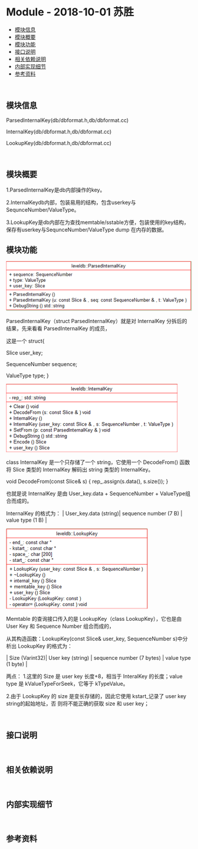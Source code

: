 # Module - 2018-10-01 苏胜

- [模块信息](#module_info)
- [模块概要](#module_in_brief)
- [模块功能](#module_function)
- [接口说明](#interface_specification)
- [相关依赖说明](#dependency_specification)
- [内部实现细节](#inner_detail)
- [参考资料](#reference)


&nbsp;   
<a id="module_info"></a>
## 模块信息
ParsedInternalKey(db/dbformat.h,db/dbformat.cc)

InternalKey(db/dbformat.h,db/dbformat.cc)
 
LookupKey(db/dbformat.h,db/dbformat.cc)

&nbsp;   
<a id="module_in_brief"></a>
## 模块概要
1.ParsedInternalKey是db内部操作的key。
 
2.InternalKeydb内部，包装易用的结构，包含userkey与SequnceNumber/ValueType。

3.LookupKey是db内部在为查找memtable/sstable方便，包装使用的key结构，保存有userkey与SequnceNumber/ValueType dump 在内存的数据。
   
<a id="module_function"></a>
## 模块功能

![](assets/ParsedInternalKey_10_01.png)

ParsedInternalKey（struct ParsedInternalKey）就是对 InternalKey 分拆后的结果，先来看看 ParsedInternalKey 的成员，

这是一个 struct{

Slice user_key; 

SequenceNumber sequence; 

ValueType type;
}
 
![](assets/InternalKey_10_01.png)

class InternalKey 是一个只存储了一个 string，它使用一个 DecodeFrom() 函数将 Slice 类型的 InternalKey 解码出 string 类型的 InternalKey。  

void DecodeFrom(const Slice& s) { rep_.assign(s.data(), s.size()); } 
 
也就是说 InternalKey 是由 User_key.data + SequenceNumber + ValueType组合而成的。

InternalKey 的格式为： | User_key.data (string)| sequence number (7 B) | value type (1 B) | 

![](assets/LookupKey_10_01.png)

Memtable 的查询接口传入的是 LookupKey（class LookupKey），它也是由 User Key 和 Sequence Number 组合而成的，

从其构造函数：LookupKey(const Slice& user_key, SequenceNumber s)中分析出 LookupKey 的格式为： 

| Size (Varint32)| User key (string) | sequence number (7 bytes) | value type (1 byte) | 

两点： 1.这里的 Size 是 user key 长度+8，相当于 InteralKey 的长度；value type 是 kValueTypeForSeek，它等于 kTypeValue。

2.由于 LookupKey 的 size 是变长存储的，因此它使用 kstart_记录了 user key string的起始地址，否 则将不能正确的获取 size 和 user key； 

&nbsp;   
<a id="interface_specification"></a>
## 接口说明




&nbsp;   
<a id="dependency_specification"></a>
## 相关依赖说明



&nbsp;   
<a id="inner_detail"></a>
## 内部实现细节



&nbsp;   
<a id="reference"></a>
## 参考资料

